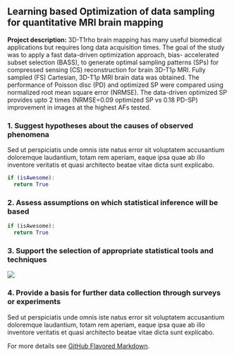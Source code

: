 ## Learning based Optimization of data sampling for quantitative MRI brain mapping

**Project description:** 3D-T1rho brain mapping has many useful biomedical applications but requires long data acquisition times. The goal 
of the study was to apply a fast data-driven optimization approach, bias- accelerated subset selection (BASS), to generate optimal sampling 
patterns (SPs) for compressed sensing (CS) reconstruction for brain 3D-T1ρ MRI. Fully sampled (FS) Cartesian, 3D-T1ρ MRI brain data was obtained. 
The performance of Poisson disc (PD) and optimized SP were compared using normalized root mean square error (NRMSE). The data-driven optimized
SP provides upto 2 times (NRMSE=0.09 optimized SP vs 0.18 PD-SP) improvement in images at the highest AFs tested.

### 1. Suggest hypotheses about the causes of observed phenomena

Sed ut perspiciatis unde omnis iste natus error sit voluptatem accusantium doloremque laudantium, totam rem aperiam, eaque ipsa quae ab illo inventore veritatis et quasi architecto beatae vitae dicta sunt explicabo. 

```Matlab
if (isAwesome):
  return True

```

### 2. Assess assumptions on which statistical inference will be based

```Python
if (isAwesome):
  return True

```

### 3. Support the selection of appropriate statistical tools and techniques

<img src="images/dummy_thumbnail.jpg?raw=true"/>

### 4. Provide a basis for further data collection through surveys or experiments

Sed ut perspiciatis unde omnis iste natus error sit voluptatem accusantium doloremque laudantium, totam rem aperiam, eaque ipsa quae ab illo inventore veritatis et quasi architecto beatae vitae dicta sunt explicabo. 

For more details see [GitHub Flavored Markdown](https://guides.github.com/features/mastering-markdown/).
